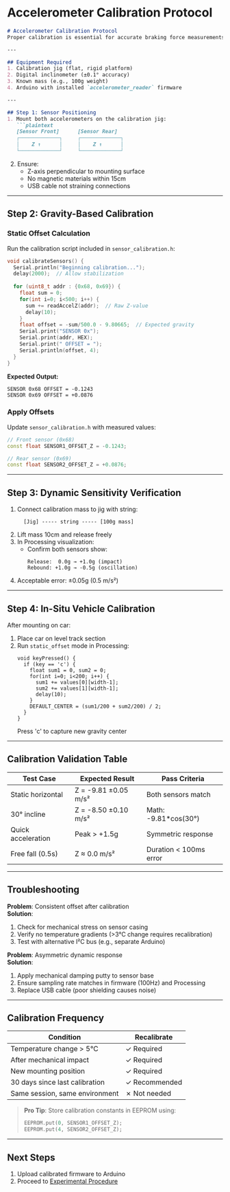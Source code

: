 # Accelerometer Calibration Protocol  

```markdown
# Accelerometer Calibration Protocol  
Proper calibration is essential for accurate braking force measurements. Follow this procedure before each experimental session.  

---

## Equipment Required  
1. Calibration jig (flat, rigid platform)  
2. Digital inclinometer (±0.1° accuracy)  
3. Known mass (e.g., 100g weight)  
4. Arduino with installed `accelerometer_reader` firmware  

---

## Step 1: Sensor Positioning  
1. Mount both accelerometers on the calibration jig:  
   ```plaintext
   [Sensor Front]      [Sensor Rear]
   ┌─────────────┐     ┌─────────────┐
   │    Z ↑      │     │    Z ↑      │
   └─────────────┘     └─────────────┘
   ```  
2. Ensure:  
   - Z-axis perpendicular to mounting surface  
   - No magnetic materials within 15cm  
   - USB cable not straining connections  

---

## Step 2: Gravity-Based Calibration  
### Static Offset Calculation  
Run the calibration script included in `sensor_calibration.h`:  
```cpp
void calibrateSensors() {
  Serial.println("Beginning calibration...");
  delay(2000);  // Allow stabilization
  
  for (uint8_t addr : {0x68, 0x69}) {
    float sum = 0;
    for(int i=0; i<500; i++) {
      sum += readAccelZ(addr);  // Raw Z-value
      delay(10);
    }
    float offset = -sum/500.0 - 9.80665;  // Expected gravity
    Serial.print("SENSOR 0x");
    Serial.print(addr, HEX);
    Serial.print(" OFFSET = ");
    Serial.println(offset, 4);
  }
}
```

**Expected Output:**  
```
SENSOR 0x68 OFFSET = -0.1243
SENSOR 0x69 OFFSET = +0.0876
```

### Apply Offsets  
Update `sensor_calibration.h` with measured values:  
```cpp
// Front sensor (0x68)
const float SENSOR1_OFFSET_Z = -0.1243;  

// Rear sensor (0x69)
const float SENSOR2_OFFSET_Z = +0.0876; 
```

---

## Step 3: Dynamic Sensitivity Verification  
1. Connect calibration mass to jig with string:  
   ```plaintext
     [Jig] ----- string ----- [100g mass]
   ```  
2. Lift mass 10cm and release freely  
3. In Processing visualization:  
   - Confirm both sensors show:  
     ```plaintext
     Release:  0.0g → +1.0g (impact)  
     Rebound: +1.0g → -0.5g (oscillation)  
     ```  
4. Acceptable error: ±0.05g (0.5 m/s²)  

---

## Step 4: In-Situ Vehicle Calibration  
After mounting on car:  
1. Place car on level track section  
2. Run `static_offset` mode in Processing:  
   ```processing
   void keyPressed() {
     if (key == 'c') {
       float sum1 = 0, sum2 = 0;
       for(int i=0; i<200; i++) {
         sum1 += values[0][width-1];
         sum2 += values[1][width-1];
         delay(10);
       }
       DEFAULT_CENTER = (sum1/200 + sum2/200) / 2;
     }
   }
   ```  
   Press 'c' to capture new gravity center  

---

## Calibration Validation Table  
| Test Case          | Expected Result        | Pass Criteria       |  
|--------------------|------------------------|---------------------|  
| Static horizontal  | Z = -9.81 ±0.05 m/s²   | Both sensors match |  
| 30° incline        | Z = -8.50 ±0.10 m/s²   | Math: -9.81*cos(30°)|  
| Quick acceleration | Peak > +1.5g           | Symmetric response |  
| Free fall (0.5s)   | Z ≈ 0.0 m/s²           | Duration < 100ms error |  

---

## Troubleshooting  
**Problem**: Consistent offset after calibration  
**Solution**:  
1. Check for mechanical stress on sensor casing  
2. Verify no temperature gradients (>3°C change requires recalibration)  
3. Test with alternative I²C bus (e.g., separate Arduino)  

**Problem**: Asymmetric dynamic response  
**Solution**:  
1. Apply mechanical damping putty to sensor base  
2. Ensure sampling rate matches in firmware (100Hz) and Processing  
3. Replace USB cable (poor shielding causes noise)  

---

## Calibration Frequency  
| Condition                     | Recalibrate |  
|-------------------------------|-------------|  
| Temperature change > 5°C      | ✓ Required  |  
| After mechanical impact       | ✓ Required  |  
| New mounting position         | ✓ Required  |  
| 30 days since last calibration| ✓ Recommended |  
| Same session, same environment| ✗ Not needed |  

> **Pro Tip**: Store calibration constants in EEPROM using:  
> ```cpp
> EEPROM.put(0, SENSOR1_OFFSET_Z);
> EEPROM.put(4, SENSOR2_OFFSET_Z);
> ```

---

## Next Steps  
1. Upload calibrated firmware to Arduino  
2. Proceed to [Experimental Procedure](../experimental_procedure.md)
